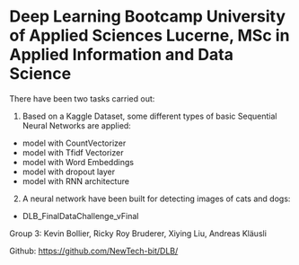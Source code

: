 # Deep Learning Bootcamp University of Applied Sciences Lucerne, MSc in Applied Information and Data Science
There have been two tasks carried out:

1. Based on a Kaggle Dataset, some different types of basic Sequential Neural Networks are applied:
- model with CountVectorizer
- model with Tfidf Vectorizer
- model with Word Embeddings
- model with dropout layer
- model with RNN architecture

2. A neural network have been built for detecting images of cats and dogs:
- DLB_FinalDataChallenge_vFinal

Group 3:
Kevin Bollier, 
Ricky Roy Bruderer, 
Xiying Liu, 
Andreas Kläusli

Github: https://github.com/NewTech-bit/DLB/
 
